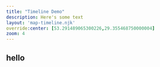 ```yaml
---
title: "Timeline Demo"
description: Here's some text
layout: 'map-timeline.njk'
override:center: [53.291489065300226,29.355468750000004]
zoom: 4
---
```

## hello 